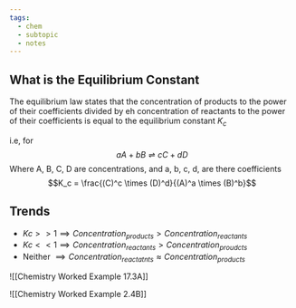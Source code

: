```yaml
---
tags:
  - chem
  - subtopic
  - notes
---
```

## What is the Equilibrium Constant

The equilibrium law states that the concentration of products to the power of their coefficients divided by eh concentration of reactants to the power of their coefficients is equal to the equilibrium constant $K_c$ 

i.e, for $$aA + bB \rightleftharpoons cC + dD$$
Where A, B, C, D are concentrations, and a, b, c, d, are there coefficients
$$K_c = \frac{(C)^c \times (D)^d}{(A)^a \times (B)^b}$$


## Trends
- $Kc >>1 \implies Concentration_{products} > Concentration_{reactants}$  
- $Kc << 1 \implies Concentration_{reactants} > Concentration_{proudcts}$
- Neither $\implies Concentration_{reactatnts} \approx Concentration_{products}$ 

![[Chemistry Worked Example 17.3A]]


![[Chemistry Worked Example 2.4B]]
